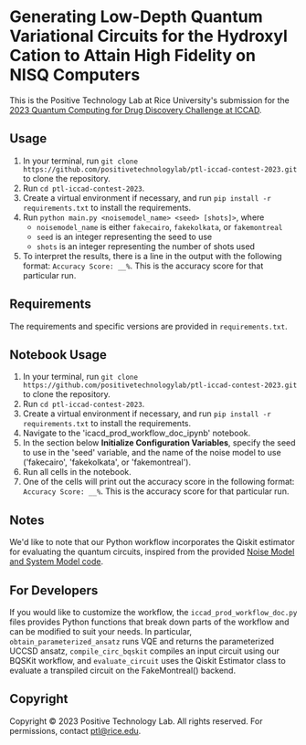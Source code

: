 # Generating Low-Depth Quantum Variational Circuits for the Hydroxyl Cation to Attain High Fidelity on NISQ Computers

This is the Positive Technology Lab at Rice University's submission for the [2023 Quantum Computing for Drug Discovery Challenge at ICCAD](https://qccontest.github.io/QC-Contest/index.html).

## Usage
1. In your terminal, run `git clone https://github.com/positivetechnologylab/ptl-iccad-contest-2023.git` to clone the repository.
2. Run `cd ptl-iccad-contest-2023`.
3. Create a virtual environment if necessary, and run `pip install -r requirements.txt` to install the requirements.
4. Run `python main.py <noisemodel_name> <seed> [shots]>`, where
    - `noisemodel_name` is either `fakecairo`, `fakekolkata`, or `fakemontreal`
    - `seed` is an integer representing the seed to use
    - `shots` is an integer representing the number of shots used
5. To interpret the results, there is a line in the output with the following format: `Accuracy Score: __%`. This is the accuracy score for that particular run.

## Requirements
The requirements and specific versions are provided in `requirements.txt`.

## Notebook Usage
1. In your terminal, run `git clone https://github.com/positivetechnologylab/ptl-iccad-contest-2023.git` to clone the repository.
2. Run `cd ptl-iccad-contest-2023`.
3. Create a virtual environment if necessary, and run `pip install -r requirements.txt` to install the requirements.
4. Navigate to the 'icacd_prod_workflow_doc_ipynb' notebook.
5. In the section below **Initialize Configuration Variables**, specify the seed to use in the 'seed' variable, and the name of the noise model to use ('fakecairo', 'fakekolkata', or 'fakemontreal').
6. Run all cells in the notebook.
7. One of the cells will print out the accuracy score in the following format: `Accuracy Score: __%`. This is the accuracy score for that particular run.

## Notes
We'd like to note that our Python workflow incorporates the Qiskit estimator for evaluating the quantum circuits, inspired from the provided [Noise Model and System Model code](https://github.com/qccontest/QC-Contest-Demo/blob/main/NoiseModel_and_SystemModel.ipynb).

## For Developers
If you would like to customize the workflow, the `iccad_prod_workflow_doc.py` files provides Python functions that break down parts of the workflow and can be modified to suit your needs. In particular, `obtain_parameterized_ansatz` runs VQE and returns the parameterized UCCSD ansatz, `compile_circ_bqskit` compiles an input circuit using our BQSKit workflow, and `evaluate_circuit` uses the Qiskit Estimator class to evaluate a transpiled circuit on the FakeMontreal() backend.

## Copyright
Copyright © 2023 Positive Technology Lab. All rights reserved. For permissions, contact ptl@rice.edu.